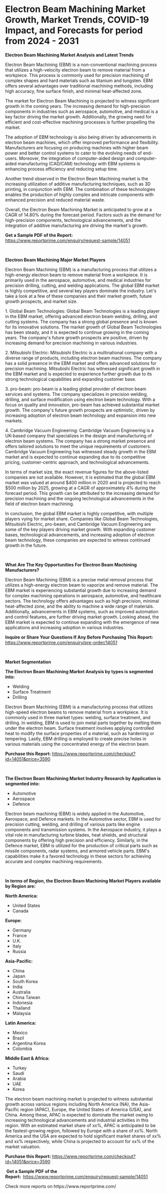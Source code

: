 <p><h1>Electron Beam Machining Market Growth, Market Trends, COVID-19 Impact, and Forecasts for period from 2024 - 2031</h1></p><p><strong>Electron Beam Machining Market Analysis and Latest Trends</strong></p>
<p><p>Electron Beam Machining (EBM) is a non-conventional machining process that utilizes a high-velocity electron beam to remove material from a workpiece. This process is commonly used for precision machining of complex shapes and hard materials such as titanium and tungsten. EBM offers several advantages over traditional machining methods, including high accuracy, fine surface finish, and minimal heat-affected zone.</p><p>The market for Electron Beam Machining is projected to witness significant growth in the coming years. The increasing demand for high-precision components in industries such as aerospace, automotive, and medical is a key factor driving the market growth. Additionally, the growing need for efficient and cost-effective machining processes is further propelling the market.</p><p>The adoption of EBM technology is also being driven by advancements in electron beam machines, which offer improved performance and flexibility. Manufacturers are focusing on producing machines with higher beam power and better control systems to cater to the evolving needs of end-users. Moreover, the integration of computer-aided design and computer-aided manufacturing (CAD/CAM) technology with EBM systems is enhancing process efficiency and reducing setup time.</p><p>Another trend observed in the Electron Beam Machining market is the increasing utilization of additive manufacturing techniques, such as 3D printing, in conjunction with EBM. The combination of these technologies enables the production of highly complex and intricate components with enhanced precision and reduced material waste.</p><p>Overall, the Electron Beam Machining Market is anticipated to grow at a CAGR of 14.80% during the forecast period. Factors such as the demand for high-precision components, technological advancements, and the integration of additive manufacturing are driving the market's growth.</p></p>
<p><strong>Get a Sample PDF of the Report:&nbsp;</strong> <a href="https://www.reportprime.com/enquiry/request-sample/14051">https://www.reportprime.com/enquiry/request-sample/14051</a></p>
<p>&nbsp;</p>
<p><strong>Electron Beam Machining Major Market Players</strong></p>
<p><p>Electron Beam Machining (EBM) is a manufacturing process that utilizes a high-energy electron beam to remove material from a workpiece. It is primarily used in the aerospace, automotive, and medical industries for precision drilling, cutting, and welding applications. The global EBM market is highly competitive, and several key players dominate the industry. Let's take a look at a few of these companies and their market growth, future growth prospects, and market size.</p><p>1. Global Beam Technologies: Global Beam Technologies is a leading player in the EBM market, offering advanced electron beam welding, drilling, and cutting systems. The company has a strong global presence and is known for its innovative solutions. The market growth of Global Beam Technologies has been steady, and it is expected to continue growing in the coming years. The company's future growth prospects are positive, driven by increasing demand for precision machining in various industries.</p><p>2. Mitsubishi Electric: Mitsubishi Electric is a multinational company with a diverse range of products, including electron beam machines. The company has a solid presence in the EBM market and offers advanced solutions for precision machining. Mitsubishi Electric has witnessed significant growth in the EBM market and is expected to experience further growth due to its strong technological capabilities and expanding customer base.</p><p>3. pro-beam: pro-beam is a leading global provider of electron beam services and systems. The company specializes in precision welding, drilling, and surface modification using electron beam technology. With a focus on quality and innovation, pro-beam has achieved substantial market growth. The company's future growth prospects are optimistic, driven by increasing adoption of electron beam technology and expansion into new markets.</p><p>4. Cambridge Vacuum Engineering: Cambridge Vacuum Engineering is a UK-based company that specializes in the design and manufacturing of electron beam systems. The company has a strong market presence and offers tailored solutions to meet the unique requirements of customers. Cambridge Vacuum Engineering has witnessed steady growth in the EBM market and is expected to continue expanding due to its competitive pricing, customer-centric approach, and technological advancements.</p><p>In terms of market size, the exact revenue figures for the above-listed companies are not available. However, it is estimated that the global EBM market was valued at around $400 million in 2020 and is projected to reach $500 million by 2025, growing at a CAGR of approximately 4% during the forecast period. This growth can be attributed to the increasing demand for precision machining and the ongoing technological advancements in the field of electron beam machining.</p><p>In conclusion, the global EBM market is highly competitive, with multiple players vying for market share. Companies like Global Beam Technologies, Mitsubishi Electric, pro-beam, and Cambridge Vacuum Engineering are some of the key players driving market growth. With expanding customer bases, technological advancements, and increasing adoption of electron beam technology, these companies are expected to witness continued growth in the future.</p></p>
<p>&nbsp;</p>
<p><strong>What Are The Key Opportunities For Electron Beam Machining Manufacturers?</strong></p>
<p><p>Electron Beam Machining (EBM) is a precise metal removal process that utilizes a high-energy electron beam to vaporize and remove material. The EBM market is experiencing substantial growth due to increasing demand for complex machining operations in aerospace, automotive, and healthcare sectors. The technology offers advantages such as high precision, minimal heat-affected zone, and the ability to machine a wide range of materials. Additionally, advancements in EBM systems, such as improved automation and control features, are further driving market growth. Looking ahead, the EBM market is expected to continue expanding with the emergence of new applications and increasing adoption in various industries.</p></p>
<p><strong>Inquire or Share Your Questions If Any Before Purchasing This Report:</strong> <a href="https://www.reportprime.com/enquiry/pre-order/14051">https://www.reportprime.com/enquiry/pre-order/14051</a></p>
<p>&nbsp;</p>
<p><strong>Market Segmentation</strong></p>
<p><strong>The Electron Beam Machining Market Analysis by types is segmented into:</strong></p>
<p><ul><li>Welding</li><li>Surface Treatment</li><li>Drilling</li></ul></p>
<p><p>Electron Beam Machining (EBM) is a manufacturing process that utilizes high-speed electron beams to remove material from a workpiece. It is commonly used in three market types: welding, surface treatment, and drilling. In welding, EBM is used to join metal parts together by melting them under the electron beam. Surface treatment involves applying controlled heat to modify the surface properties of a material, such as hardening or tempering. Lastly, EBM drilling is employed to create precise holes in various materials using the concentrated energy of the electron beam.</p></p>
<p><strong>Purchase this Report:&nbsp;</strong><a href="https://www.reportprime.com/checkout?id=14051&price=3590">https://www.reportprime.com/checkout?id=14051&price=3590</a></p>
<p>&nbsp;</p>
<p><strong>The Electron Beam Machining Market Industry Research by Application is segmented into:</strong></p>
<p><ul><li>Automotive</li><li>Aerospace</li><li>Defence</li></ul></p>
<p><p>Electron beam machining (EBM) is widely applied in the Automotive, Aerospace, and Defence markets. In the Automotive sector, EBM is used for precision cutting, welding, and drilling of various parts like engine components and transmission systems. In the Aerospace industry, it plays a vital role in manufacturing turbine blades, heat shields, and structural components by offering high precision and efficiency. Similarly, in the Defence market, EBM is utilized for the production of critical parts such as missile components, radar systems, and armored vehicle parts. EBM's capabilities make it a favored technology in these sectors for achieving accurate and complex machining requirements.</p></p>
<p>&nbsp;</p>
<p><strong>In terms of Region, the Electron Beam Machining Market Players available by Region are:</strong></p>
<p>
    <p> <strong> North America: </strong>
        <ul>
            <li>United States</li>
            <li>Canada</li>
        </ul>
        </p> 
    <p> <strong> Europe: </strong>
        <ul>
            <li>Germany</li>
            <li>France</li>
            <li>U.K.</li>
            <li>Italy</li>
            <li>Russia</li>
        </ul>
        </p> 
    <p> <strong> Asia-Pacific: </strong>
        <ul>
            <li>China</li>
            <li>Japan</li>
            <li>South Korea</li>
            <li>India</li>
            <li>Australia</li>
            <li>China Taiwan</li>
            <li>Indonesia</li>
            <li>Thailand</li>
            <li>Malaysia</li>
        </ul>
        </p> 
    <p> <strong> Latin America: </strong>
        <ul>
            <li>Mexico</li>
            <li>Brazil</li>
            <li>Argentina Korea</li>
            <li>Colombia</li>
        </ul>
        </p> 
    <p> <strong> Middle East & Africa: </strong>
        <ul>
            <li>Turkey</li>
            <li>Saudi</li>
            <li>Arabia</li>
            <li>UAE</li>
            <li>Korea</li>
        </ul>
    </p>
    </p>
<p><p>The electron beam machining market is projected to witness substantial growth across various regions including North America (NA), the Asia-Pacific region (APAC), Europe, the United States of America (USA), and China. Among these, APAC is expected to dominate the market owing to increasing technological advancements and industrial activities in this region. With an estimated market share of xx%, APAC is anticipated to be the fastest-growing region, followed by Europe with a share of xx%. North America and the USA are expected to hold significant market shares of xx% and xx% respectively, while China is projected to account for xx% of the market valuation.</p></p>
<p><strong>Purchase this Report: </strong><a href="https://www.reportprime.com/checkout?id=14051&price=3590">https://www.reportprime.com/checkout?id=14051&price=3590</a></p>
<p>&nbsp;<strong>Get a Sample PDF of the Report:&nbsp;&nbsp;</strong><a href="https://www.reportprime.com/enquiry/request-sample/14051">https://www.reportprime.com/enquiry/request-sample/14051</a></p>
<p><strong></strong></p>
<p>Check more reports on https://www.reportprime.com/</p>